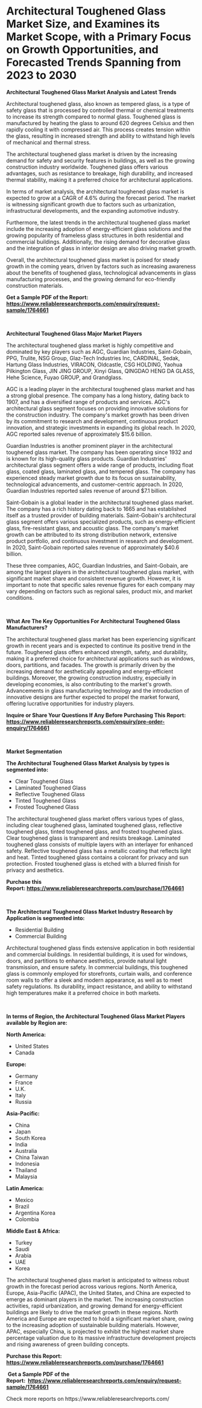 <p><h1>Architectural Toughened Glass Market Size, and Examines its Market Scope, with a Primary Focus on Growth Opportunities, and Forecasted Trends Spanning from 2023 to 2030</h1></p><p><strong>Architectural Toughened Glass Market Analysis and Latest Trends</strong></p>
<p><p>Architectural toughened glass, also known as tempered glass, is a type of safety glass that is processed by controlled thermal or chemical treatments to increase its strength compared to normal glass. Toughened glass is manufactured by heating the glass to around 620 degrees Celsius and then rapidly cooling it with compressed air. This process creates tension within the glass, resulting in increased strength and ability to withstand high levels of mechanical and thermal stress.</p><p>The architectural toughened glass market is driven by the increasing demand for safety and security features in buildings, as well as the growing construction industry worldwide. Toughened glass offers various advantages, such as resistance to breakage, high durability, and increased thermal stability, making it a preferred choice for architectural applications.</p><p>In terms of market analysis, the architectural toughened glass market is expected to grow at a CAGR of 4.6% during the forecast period. The market is witnessing significant growth due to factors such as urbanization, infrastructural developments, and the expanding automotive industry.</p><p>Furthermore, the latest trends in the architectural toughened glass market include the increasing adoption of energy-efficient glass solutions and the growing popularity of frameless glass structures in both residential and commercial buildings. Additionally, the rising demand for decorative glass and the integration of glass in interior design are also driving market growth.</p><p>Overall, the architectural toughened glass market is poised for steady growth in the coming years, driven by factors such as increasing awareness about the benefits of toughened glass, technological advancements in glass manufacturing processes, and the growing demand for eco-friendly construction materials.</p></p>
<p><strong>Get a Sample PDF of the Report:&nbsp; <a href="https://www.reliableresearchreports.com/enquiry/request-sample/1764661">https://www.reliableresearchreports.com/enquiry/request-sample/1764661</a></strong></p>
<p>&nbsp;</p>
<p><strong>Architectural Toughened Glass Major Market Players</strong></p>
<p><p>The architectural toughened glass market is highly competitive and dominated by key players such as AGC, Guardian Industries, Saint-Gobain, PPG, Trulite, NSG Group, Glaz-Tech Industries Inc, CARDINAL, Sedak, Hartung Glass Industries, VIRACON, Oldcastle, CSG HOLDING, Yaohua Pilkington Glass, JIN JING GROUP, Xinyi Glass, QINGDAO HENG DA GLASS, Hehe Science, Fuyao GROUP, and Grandglass.</p><p>AGC is a leading player in the architectural toughened glass market and has a strong global presence. The company has a long history, dating back to 1907, and has a diversified range of products and services. AGC's architectural glass segment focuses on providing innovative solutions for the construction industry. The company's market growth has been driven by its commitment to research and development, continuous product innovation, and strategic investments in expanding its global reach. In 2020, AGC reported sales revenue of approximately $15.6 billion.</p><p>Guardian Industries is another prominent player in the architectural toughened glass market. The company has been operating since 1932 and is known for its high-quality glass products. Guardian Industries' architectural glass segment offers a wide range of products, including float glass, coated glass, laminated glass, and tempered glass. The company has experienced steady market growth due to its focus on sustainability, technological advancements, and customer-centric approach. In 2020, Guardian Industries reported sales revenue of around $7.1 billion.</p><p>Saint-Gobain is a global leader in the architectural toughened glass market. The company has a rich history dating back to 1665 and has established itself as a trusted provider of building materials. Saint-Gobain's architectural glass segment offers various specialized products, such as energy-efficient glass, fire-resistant glass, and acoustic glass. The company's market growth can be attributed to its strong distribution network, extensive product portfolio, and continuous investment in research and development. In 2020, Saint-Gobain reported sales revenue of approximately $40.6 billion.</p><p>These three companies, AGC, Guardian Industries, and Saint-Gobain, are among the largest players in the architectural toughened glass market, with significant market share and consistent revenue growth. However, it is important to note that specific sales revenue figures for each company may vary depending on factors such as regional sales, product mix, and market conditions.</p></p>
<p>&nbsp;</p>
<p><strong>What Are The Key Opportunities For Architectural Toughened Glass Manufacturers?</strong></p>
<p><p>The architectural toughened glass market has been experiencing significant growth in recent years and is expected to continue its positive trend in the future. Toughened glass offers enhanced strength, safety, and durability, making it a preferred choice for architectural applications such as windows, doors, partitions, and facades. The growth is primarily driven by the increasing demand for aesthetically appealing and energy-efficient buildings. Moreover, the growing construction industry, especially in developing economies, is also contributing to the market's growth. Advancements in glass manufacturing technology and the introduction of innovative designs are further expected to propel the market forward, offering lucrative opportunities for industry players.</p></p>
<p><strong>Inquire or Share Your Questions If Any Before Purchasing This Report: <a href="https://www.reliableresearchreports.com/enquiry/pre-order-enquiry/1764661">https://www.reliableresearchreports.com/enquiry/pre-order-enquiry/1764661</a></strong></p>
<p>&nbsp;</p>
<p><strong>Market Segmentation</strong></p>
<p><strong>The Architectural Toughened Glass Market Analysis by types is segmented into:</strong></p>
<p><ul><li>Clear Toughened Glass</li><li>Laminated Toughened Glass</li><li>Reflective Toughened Glass</li><li>Tinted Toughened Glass</li><li>Frosted Toughened Glass</li></ul></p>
<p><p>The architectural toughened glass market offers various types of glass, including clear toughened glass, laminated toughened glass, reflective toughened glass, tinted toughened glass, and frosted toughened glass. Clear toughened glass is transparent and resists breakage. Laminated toughened glass consists of multiple layers with an interlayer for enhanced safety. Reflective toughened glass has a metallic coating that reflects light and heat. Tinted toughened glass contains a colorant for privacy and sun protection. Frosted toughened glass is etched with a blurred finish for privacy and aesthetics.</p></p>
<p><strong>Purchase this Report:&nbsp;<a href="https://www.reliableresearchreports.com/purchase/1764661">https://www.reliableresearchreports.com/purchase/1764661</a></strong></p>
<p>&nbsp;</p>
<p><strong>The Architectural Toughened Glass Market Industry Research by Application is segmented into:</strong></p>
<p><ul><li>Residential Building</li><li>Commercial Building</li></ul></p>
<p><p>Architectural toughened glass finds extensive application in both residential and commercial buildings. In residential buildings, it is used for windows, doors, and partitions to enhance aesthetics, provide natural light transmission, and ensure safety. In commercial buildings, this toughened glass is commonly employed for storefronts, curtain walls, and conference room walls to offer a sleek and modern appearance, as well as to meet safety regulations. Its durability, impact resistance, and ability to withstand high temperatures make it a preferred choice in both markets.</p></p>
<p>&nbsp;</p>
<p><strong>In terms of Region, the Architectural Toughened Glass Market Players available by Region are:</strong></p>
<p>
    <p> <strong> North America: </strong>
        <ul>
            <li>United States</li>
            <li>Canada</li>
        </ul>
        </p> 
    <p> <strong> Europe: </strong>
        <ul>
            <li>Germany</li>
            <li>France</li>
            <li>U.K.</li>
            <li>Italy</li>
            <li>Russia</li>
        </ul>
        </p> 
    <p> <strong> Asia-Pacific: </strong>
        <ul>
            <li>China</li>
            <li>Japan</li>
            <li>South Korea</li>
            <li>India</li>
            <li>Australia</li>
            <li>China Taiwan</li>
            <li>Indonesia</li>
            <li>Thailand</li>
            <li>Malaysia</li>
        </ul>
        </p> 
    <p> <strong> Latin America: </strong>
        <ul>
            <li>Mexico</li>
            <li>Brazil</li>
            <li>Argentina Korea</li>
            <li>Colombia</li>
        </ul>
        </p> 
    <p> <strong> Middle East & Africa: </strong>
        <ul>
            <li>Turkey</li>
            <li>Saudi</li>
            <li>Arabia</li>
            <li>UAE</li>
            <li>Korea</li>
        </ul>
    </p>
    </p>
<p><p>The architectural toughened glass market is anticipated to witness robust growth in the forecast period across various regions. North America, Europe, Asia-Pacific (APAC), the United States, and China are expected to emerge as dominant players in the market. The increasing construction activities, rapid urbanization, and growing demand for energy-efficient buildings are likely to drive the market growth in these regions. North America and Europe are expected to hold a significant market share, owing to the increasing adoption of sustainable building materials. However, APAC, especially China, is projected to exhibit the highest market share percentage valuation due to its massive infrastructure development projects and rising awareness of green building concepts.</p></p>
<p><strong>Purchase this Report: <a href="https://www.reliableresearchreports.com/purchase/1764661">https://www.reliableresearchreports.com/purchase/1764661</a></strong></p>
<p>&nbsp;<strong>Get a Sample PDF of the Report:&nbsp;&nbsp;<a href="https://www.reliableresearchreports.com/enquiry/request-sample/1764661">https://www.reliableresearchreports.com/enquiry/request-sample/1764661</a></strong></p>
<p><strong></strong></p>
<p>Check more reports on https://www.reliableresearchreports.com/</p>